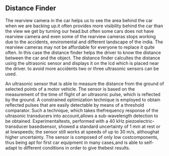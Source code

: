  ## Distance Finder
 
 The rearview camera in the car helps us to see the area behind the car when we are backing up.it often provides more visibility behind the car than the view we get by turning our head.but often some cars does not have rearview camera and even some of the rearview cameras stops working due to the accidents, enviromental and different landscape of the india. The rearview cameras may not be affordable for everyone to replace it quite often. In this case the distance finder helps the driver to know the distance between the car and the object. The distance finder calcultes the distance using the ultrasonic sensor and displays it on the lcd which is placed near the driver. to avoid more accidents two or three ultrasonic sensors can be used.
 
An ultrasonic sensor that is able to measure the distance from the ground of selected points of a motor vehicle. The sensor is based on the measurement of the time of flight of an ultrasonic pulse, which is reflected by the ground. A constrained optimization technique is employed to obtain reflected pulses that are easily detectable by means of a threshold comparator. Such a technique, which takes thefrequency response of the ultrasonic transducers into account,allows a sub-wavelength detection to be obtained. Experimentaltests, performed with a 40 kHz piezoelectric-transducer basedsensor, showed a standard uncertainty of 1 mm at rest or at lowspeeds; the sensor still works at speeds of up to 30 m/s, althoughat higher uncertainty. The sensor is composed of only low costcomponents, thus being apt for first car equipment in many cases,and is able to self-adapt to different conditions in order to give thebest results.
